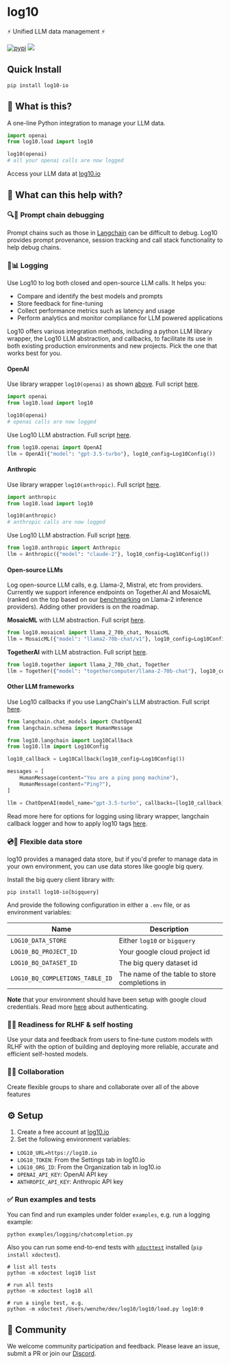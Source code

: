 # log10

⚡ Unified LLM data management ⚡

[![pypi](https://github.com/log10-io/log10/actions/workflows/release.yml/badge.svg)](https://github.com/log10-io/log10/actions/workflows/release.yml)
[![](https://dcbadge.vercel.app/api/server/CZQvnuRV94?compact=true&style=flat)](https://discord.gg/CZQvnuRV94)

## Quick Install

`pip install log10-io`

## 🤔 What is this?

A one-line Python integration to manage your LLM data.

```python
import openai
from log10.load import log10

log10(openai)
# all your openai calls are now logged
```

Access your LLM data at [log10.io](https://log10.io)


## 🚀 What can this help with?

### 🔍🐞 Prompt chain debugging

Prompt chains such as those in [Langchain](https://github.com/hwchase17/langchain) can be difficult to debug. Log10 provides prompt provenance, session tracking and call stack functionality to help debug chains.

### 📝📊 Logging

Use Log10 to log both closed and open-source LLM calls. It helps you:
- Compare and identify the best models and prompts
- Store feedback for fine-tuning
- Collect performance metrics such as latency and usage
- Perform analytics and monitor compliance for LLM powered applications

Log10 offers various integration methods, including a python LLM library wrapper, the Log10 LLM abstraction, and callbacks, to facilitate its use in both existing production environments and new projects.
Pick the one that works best for you.

#### OpenAI
Use library wrapper `log10(openai)` as shown [above](#-what-is-this).
Full script [here](examples/logging/chatcompletion.py).
```python
import openai
from log10.load import log10

log10(openai)
# openai calls are now logged
```

Use Log10 LLM abstraction.
Full script [here](examples/logging/llm_abstraction.py#6-#14).
```python
from log10.openai import OpenAI
llm = OpenAI({"model": "gpt-3.5-turbo"}, log10_config=Log10Config())
```

#### Anthropic
Use library wrapper `log10(anthropic)`.
Full script [here](/examples/logging/anthropic_completion.py).
```python
import anthropic
from log10.load import log10

log10(anthropic)
# anthropic calls are now logged
```

Use Log10 LLM abstraction.
Full script [here](examples/logging/llm_abstraction.py#16-#19).
```python
from log10.anthropic import Anthropic
llm = Anthropic({"model": "claude-2"}, log10_config=Log10Config())
```

#### Open-source LLMs
Log open-source LLM calls, e.g. Llama-2, Mistral, etc from providers.
Currently we support inference endpoints on Together.AI and MosaicML (ranked on the top based on our [benchmarking](https://arjunbansal.substack.com/p/which-llama-2-inference-api-should-i-use) on Llama-2 inference providers).
Adding other providers is on the roadmap.

**MosaicML** with LLM abstraction. Full script [here](/examples/logging/mosaicml_completion.py).
```python
from log10.mosaicml import llama_2_70b_chat, MosaicML
llm = MosaicML({"model": "llama2-70b-chat/v1"}, log10_config=Log10Config())
```

**TogetherAI** with LLM abstraction. Full script [here](/examples/logging/together_completion.py).
```python
from log10.together import llama_2_70b_chat, Together
llm = Together({"model": "togethercomputer/llama-2-70b-chat"}, log10_config=Log10Config())
```

#### Other LLM frameworks
Use Log10 callbacks if you use LangChain's LLM abstraction. Full script [here](/examples/logging/langchain_model_logger.py).

```python
from langchain.chat_models import ChatOpenAI
from langchain.schema import HumanMessage

from log10.langchain import Log10Callback
from log10.llm import Log10Config

log10_callback = Log10Callback(log10_config=Log10Config())

messages = [
    HumanMessage(content="You are a ping pong machine"),
    HumanMessage(content="Ping?"),
]

llm = ChatOpenAI(model_name="gpt-3.5-turbo", callbacks=[log10_callback])
```

Read more here for options for logging using library wrapper, langchain callback logger and how to apply log10 tags [here](./logging.md).

### 💿🧩 Flexible data store

log10 provides a managed data store, but if you'd prefer to manage data in your own environment, you can use data stores like google big query.

Install the big query client library with:

`pip install log10-io[bigquery]`

And provide the following configuration in either a `.env` file, or as environment variables:

| Name | Description |
|------|-------------|
| `LOG10_DATA_STORE`  |  Either `log10` or `bigquery` |
| `LOG10_BQ_PROJECT_ID`   | Your google cloud project id      |
| `LOG10_BQ_DATASET_ID`  |  The big query dataset id  |
| `LOG10_BQ_COMPLETIONS_TABLE_ID` | The name of the table to store completions in |

**Note** that your environment should have been setup with google cloud credentials. Read more [here](https://cloud.google.com/sdk/gcloud/reference/auth/login) about authenticating.

### 🧠🔁 Readiness for RLHF & self hosting

Use your data and feedback from users to fine-tune custom models with RLHF with the option of building and deploying more reliable, accurate and efficient self-hosted models. 

### 👥🤝 Collaboration

Create flexible groups to share and collaborate over all of the above features

## ⚙️ Setup

1. Create a free account at [log10.io](https://log10.io)
2. Set the following environment variables:
- `LOG10_URL=https://log10.io`
- `LOG10_TOKEN`: From the Settings tab in log10.io
- `LOG10_ORG_ID`: From the Organization tab in log10.io
- `OPENAI_API_KEY`: OpenAI API key
- `ANTHROPIC_API_KEY`: Anthropic API key

### ✅ Run examples and tests

You can find and run examples under folder `examples`, e.g. run a logging example:
```
python examples/logging/chatcompletion.py
``` 

Also you can run some end-to-end tests with [`xdocttest`](https://github.com/Erotemic/xdoctest) installed (`pip install xdoctest`).

```
# list all tests
python -m xdoctest log10 list

# run all tests
python -m xdoctest log10 all

# run a single test, e.g.
python -m xdoctest /Users/wenzhe/dev/log10/log10/load.py log10:0
```

## 💬 Community

We welcome community participation and feedback. Please leave an issue, submit a PR or join our [Discord](https://discord.gg/CZQvnuRV94).
